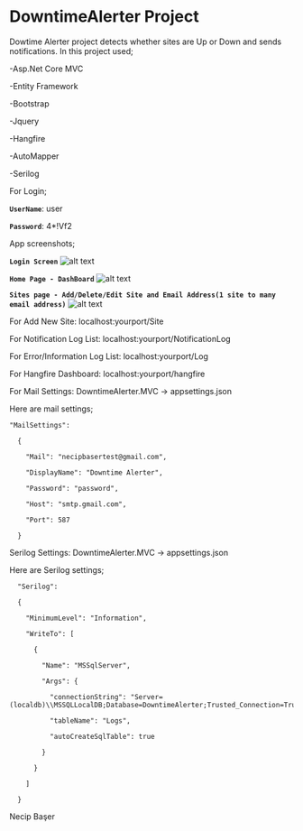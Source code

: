 # DowntimeAlerter Project
Dowtime Alerter project detects whether sites are Up or Down and sends notifications.
In this project used;


-Asp.Net Core MVC

-Entity Framework

-Bootstrap

-Jquery

-Hangfire

-AutoMapper

-Serilog

For Login;

**`UserName`**: user

**`Password`**: 4*!Vf2

App screenshots;

**`Login Screen`**
![alt text](https://user-images.githubusercontent.com/22480128/137471360-41a7c6d7-d04c-496a-877e-fda99537c341.png)

**`Home Page - DashBoard`**
![alt text](https://user-images.githubusercontent.com/22480128/137472789-df4422fb-f513-453e-a5eb-1f1d5dbe87f0.png)

**`Sites page - Add/Delete/Edit Site and Email Address(1 site to many email address)`**
![alt text](https://user-images.githubusercontent.com/22480128/137471396-2f64c980-5c99-4f1e-82b1-780a0ac3877e.png)


For Add New Site: localhost:yourport/Site

For Notification Log List: localhost:yourport/NotificationLog

For Error/Information Log List: localhost:yourport/Log

For Hangfire Dashboard: localhost:yourport/hangfire

For Mail Settings: DowntimeAlerter.MVC -> appsettings.json

Here are mail settings;


    "MailSettings":  

      {

        "Mail": "necipbasertest@gmail.com", 

        "DisplayName": "Downtime Alerter",

        "Password": "password",

        "Host": "smtp.gmail.com",

        "Port": 587

      }
  
Serilog Settings: DowntimeAlerter.MVC -> appsettings.json

Here are Serilog settings;

      "Serilog": 

      {  

        "MinimumLevel": "Information",

        "WriteTo": [

          {

            "Name": "MSSqlServer",

            "Args": {

              "connectionString": "Server=(localdb)\\MSSQLLocalDB;Database=DowntimeAlerter;Trusted_Connection=True;MultipleActiveResultSets=true",

              "tableName": "Logs",

              "autoCreateSqlTable": true

            }

          }

        ]

      }
  
Necip Başer
